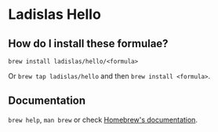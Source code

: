 # Ladislas Hello

## How do I install these formulae?
`brew install ladislas/hello/<formula>`

Or `brew tap ladislas/hello` and then `brew install <formula>`.

## Documentation
`brew help`, `man brew` or check [Homebrew's documentation](https://docs.brew.sh).
